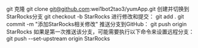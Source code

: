 git
克隆
git clone git@github.com:wei1bot2tao3/yumApp.git
创建并切换到StarRocks分支
git checkout -b StarRocks
进行修改和提交：
git add .
git commit -m "添加StarRocks相关修改"
推送分支到GitHub：
git push origin StarRocks
如果是第一次推送该分支，可能需要执行以下命令来设置远程分支：
git push --set-upstream origin StarRocks
